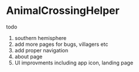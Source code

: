 # AnimalCrossingHelper
todo
1. southern hemisphere
2. add more pages for bugs, villagers etc
3. add proper navigation
4. about page
5. UI improvments including app icon, landing page